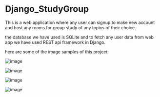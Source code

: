# Django_StudyGroup
 This is a web application where any user can signup to make new account and host any rooms for group study of any topics of their choice.
 
 the database we have used is SQLite and to fetch any user data from web app we have used REST api framework in Django.
 
 here are some of the image samples of this project:
 
 ![image](https://user-images.githubusercontent.com/25816548/183581600-efe5ae71-e19f-4511-82b9-9ad044b09d83.png)

![image](https://user-images.githubusercontent.com/25816548/183581911-90f32f71-3b67-4033-a0c1-3c6b83b36eff.png)

![image](https://user-images.githubusercontent.com/25816548/183582932-8e38bf9b-9ea2-4734-a385-bf21c0063187.png)

![image](https://user-images.githubusercontent.com/25816548/183583008-360d8ec3-b7dc-47ce-92c0-3e51d0b12daf.png)

